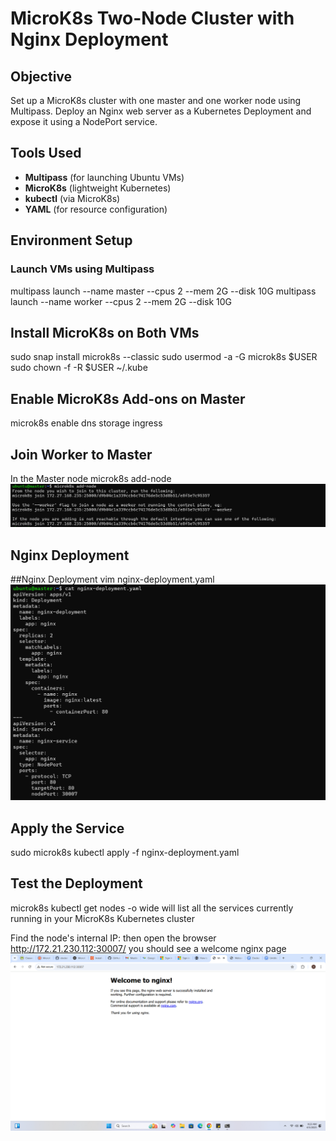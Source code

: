 # MicroK8s Two-Node Cluster with Nginx Deployment
##  Objective
Set up a MicroK8s cluster with one master and one worker node using Multipass. Deploy an Nginx web server as a Kubernetes Deployment and expose it using a NodePort service.

## Tools Used
- **Multipass** (for launching Ubuntu VMs)
- **MicroK8s** (lightweight Kubernetes)
- **kubectl** (via MicroK8s)
- **YAML** (for resource configuration)

##  Environment Setup

### Launch VMs using Multipass
multipass launch --name master --cpus 2 --mem 2G --disk 10G
multipass launch --name worker --cpus 2 --mem 2G --disk 10G

## Install MicroK8s on Both VMs

sudo snap install microk8s --classic
sudo usermod -a -G microk8s $USER
sudo chown -f -R $USER ~/.kube

## Enable MicroK8s Add-ons on Master
microk8s enable dns storage ingress

## Join Worker to Master
In the Master node
microk8s add-node
![image alt](https://github.com/Chinonsowasky25/Henkolu_Tasks/blob/master/Screenshot%202025-04-06%20115826.png?raw=true)

## Nginx Deployment


##Nginx Deployment
vim nginx-deployment.yaml
![image alt](https://github.com/Chinonsowasky25/Henkolu_Tasks/blob/master/Week_5_Kubernetes/Screenshot%202025-04-05%20131336.png?raw=true)

## Apply the Service
sudo microk8s kubectl apply -f nginx-deployment.yaml

## Test the Deployment
microk8s kubectl get nodes -o wide
will list all the services currently running in your MicroK8s Kubernetes cluster

Find the node's internal IP:
then open the browser
http://172.21.230.112:30007/
you should see a welcome nginx page
![image alt](https://github.com/Chinonsowasky25/Henkolu_Tasks/blob/master/Week_5_Kubernetes/Screenshot%20(65).png?raw=true)

